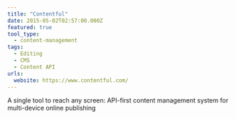 ```yaml
---
title: "Contentful"
date: 2015-05-02T02:57:00.000Z
featured: true
tool_type:
  - content-management
tags:
  - Editing
  - CMS
  - Content API
urls:
  website: https://www.contentful.com/
---
```

A single tool to reach any screen: API-first content management system for multi-device online publishing
